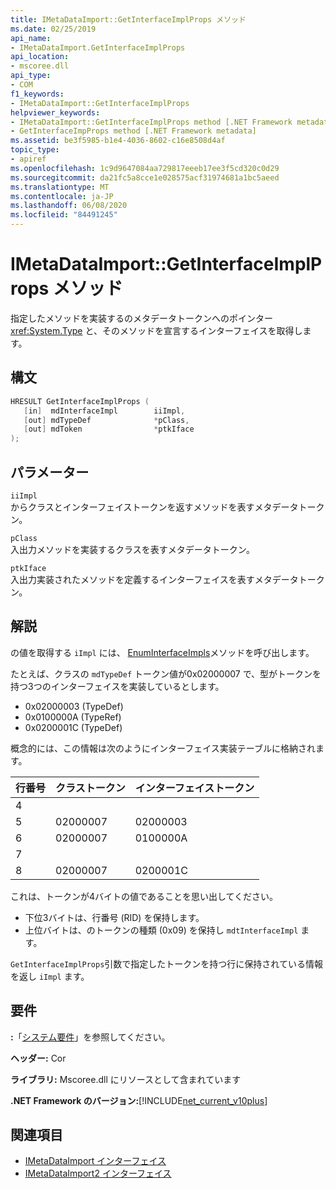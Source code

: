 ```yaml
---
title: IMetaDataImport::GetInterfaceImplProps メソッド
ms.date: 02/25/2019
api_name:
- IMetaDataImport.GetInterfaceImplProps
api_location:
- mscoree.dll
api_type:
- COM
f1_keywords:
- IMetaDataImport::GetInterfaceImplProps
helpviewer_keywords:
- IMetaDataImport::GetInterfaceImplProps method [.NET Framework metadata]
- GetInterfaceImpProps method [.NET Framework metadata]
ms.assetid: be3f5985-b1e4-4036-8602-c16e8508d4af
topic_type:
- apiref
ms.openlocfilehash: 1c9d9647084aa729817eeeb17ee3f5cd320c0d29
ms.sourcegitcommit: da21fc5a8cce1e028575acf31974681a1bc5aeed
ms.translationtype: MT
ms.contentlocale: ja-JP
ms.lasthandoff: 06/08/2020
ms.locfileid: "84491245"
---
```

# <a name="imetadataimportgetinterfaceimplprops-method"></a>IMetaDataImport::GetInterfaceImplProps メソッド
指定したメソッドを実装するのメタデータトークンへのポインター <xref:System.Type> と、そのメソッドを宣言するインターフェイスを取得します。
  
## <a name="syntax"></a>構文  
  
```cpp  
HRESULT GetInterfaceImplProps (  
   [in]  mdInterfaceImpl        iiImpl,  
   [out] mdTypeDef              *pClass,  
   [out] mdToken                *ptkIface  
);  
```  
  
## <a name="parameters"></a>パラメーター  
 `iiImpl`  
 からクラスとインターフェイストークンを返すメソッドを表すメタデータトークン。  
  
 `pClass`  
 入出力メソッドを実装するクラスを表すメタデータトークン。  
  
 `ptkIface`  
 入出力実装されたメソッドを定義するインターフェイスを表すメタデータトークン。  

## <a name="remarks"></a>解説

 の値を取得する `iImpl` には、 [EnumInterfaceImpls](imetadataimport-enuminterfaceimpls-method.md)メソッドを呼び出します。

 たとえば、クラスの `mdTypeDef` トークン値が0x02000007 で、型がトークンを持つ3つのインターフェイスを実装しているとします。

- 0x02000003 (TypeDef)
- 0x0100000A (TypeRef)
- 0x0200001C (TypeDef)

概念的には、この情報は次のようにインターフェイス実装テーブルに格納されます。

| 行番号 | クラストークン | インターフェイストークン |
|------------|-------------|-----------------|
| 4          |             |                 |
| 5          | 02000007    | 02000003        |
| 6          | 02000007    | 0100000A        |
| 7          |             |                 |
| 8          | 02000007    | 0200001C        |

これは、トークンが4バイトの値であることを思い出してください。

- 下位3バイトは、行番号 (RID) を保持します。
- 上位バイトは、のトークンの種類 (0x09) を保持し `mdtInterfaceImpl` ます。

`GetInterfaceImplProps`引数で指定したトークンを持つ行に保持されている情報を返し `iImpl` ます。
  
## <a name="requirements"></a>要件  
 **:**「[システム要件](../../get-started/system-requirements.md)」を参照してください。  
  
 **ヘッダー:** Cor  
  
 **ライブラリ:** Mscoree.dll にリソースとして含まれています  
  
 **.NET Framework のバージョン:**[!INCLUDE[net_current_v10plus](../../../../includes/net-current-v10plus-md.md)]  
  
## <a name="see-also"></a>関連項目

- [IMetaDataImport インターフェイス](imetadataimport-interface.md)
- [IMetaDataImport2 インターフェイス](imetadataimport2-interface.md)
